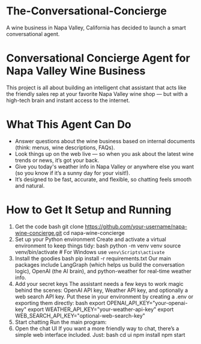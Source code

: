 # The-Conversational-Concierge
A wine business in Napa Valley, California has decided to launch a smart conversational agent.
# Conversational Concierge Agent for Napa Valley Wine Business
This project is all about building an intelligent chat assistant that acts like the friendly sales rep at your favorite Napa Valley wine shop — but with a high-tech brain and instant access to the internet.
# What This Agent Can Do
* Answer questions about the wine business based on internal documents (think: menus, wine descriptions, FAQs).
* Look things up on the web live — so when you ask about the latest wine trends or news, it’s got your back.
* Give you today's weather info in Napa Valley or anywhere else you want (so you know if it’s a sunny day for your visit!).
* It’s designed to be fast, accurate, and flexible, so chatting feels smooth and natural.
# How to Get It Setup and Running
1. Get the code
bash
git clone https://github.com/your-username/napa-wine-concierge.git
cd napa-wine-concierge
2. Set up your Python environment
Create and activate a virtual environment to keep things tidy:
bash
python -m venv venv
source venv/bin/activate  # For Windows use `venv\Scripts\activate`
3. Install the goodies
bash
pip install -r requirements.txt
Our main packages include LangGraph (which helps us build the conversation logic), OpenAI (the AI brain), and python-weather for real-time weather info.
4. Add your secret keys
The assistant needs a few keys to work magic behind the scenes: OpenAI API key, Weather API key, and optionally a web search API key.
Put these in your environment by creating a .env or exporting them directly:
bash
export OPENAI_API_KEY="your-openai-key"
export WEATHER_API_KEY="your-weather-api-key"
export WEB_SEARCH_API_KEY="optional-web-search-key"
5. Start chatting
Run the main program:
6. Open the chat UI
If you want a more friendly way to chat, there’s a simple web interface included. Just:
bash
cd ui
npm install
npm start
